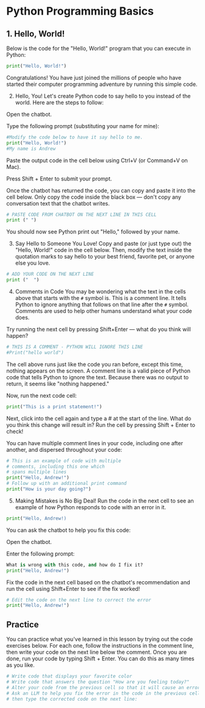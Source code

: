 # Python Programming Basics

## 1. Hello, World!

Below is the code for the "Hello, World!" program that you can execute in Python:

```python
print("Hello, World!")
```
Congratulations! You have just joined the millions of people who have started their computer programming adventure by running this simple code.

2. Hello, You!
Let's create Python code to say hello to you instead of the world. Here are the steps to follow:

Open the chatbot.

Type the following prompt (substituting your name for mine):

```python
#Modify the code below to have it say hello to me.
print("Hello, World!")
#My name is Andrew
```
Paste the output code in the cell below using Ctrl+V (or Command+V on Mac).

Press Shift + Enter to submit your prompt.

Once the chatbot has returned the code, you can copy and paste it into the cell below. Only copy the code inside the black box — don't copy any conversation text that the chatbot writes.

```python
# PASTE CODE FROM CHATBOT ON THE NEXT LINE IN THIS CELL
print (" ")
```
You should now see Python print out "Hello," followed by your name.

3. Say Hello to Someone You Love!
Copy and paste (or just type out) the "Hello, World!" code in the cell below. Then, modify the text inside the quotation marks to say hello to your best friend, favorite pet, or anyone else you love.

```python
# ADD YOUR CODE ON THE NEXT LINE
print ("  ")
```
4. Comments in Code
You may be wondering what the text in the cells above that starts with the `#` symbol is. This is a comment line. It tells Python to ignore anything that follows on that line after the `#` symbol. Comments are used to help other humans understand what your code does.

Try running the next cell by pressing Shift+Enter — what do you think will happen?

```python
# THIS IS A COMMENT - PYTHON WILL IGNORE THIS LINE
#Print("hello world")
```
The cell above runs just like the code you ran before, except this time, nothing appears on the screen. A comment line is a valid piece of Python code that tells Python to ignore the text. Because there was no output to return, it seems like "nothing happened."

Now, run the next code cell:

```python
print("This is a print statement!")
```
Next, click into the cell again and type a # at the start of the line. What do you think this change will result in? Run the cell by pressing Shift + Enter to check!

You can have multiple comment lines in your code, including one after another, and dispersed throughout your code:

```python
# This is an example of code with multiple
# comments, including this one which
# spans multiple lines
print("Hello, Andrew!")
# Follow up with an additional print command
print("How is your day going?")
```
5. Making Mistakes is No Big Deal!
Run the code in the next cell to see an example of how Python responds to code with an error in it.

```python
print("Hello, Andrew!)
```
You can ask the chatbot to help you fix this code:

Open the chatbot.

Enter the following prompt:

```python
What is wrong with this code, and how do I fix it?
print("Hello, Andrew!")
```
Fix the code in the next cell based on the chatbot's recommendation and run the cell using Shift+Enter to see if the fix worked!

```python
# Edit the code on the next line to correct the error 
print("Hello, Andrew!")
```
## Practice
You can practice what you've learned in this lesson by trying out the code exercises below. For each one, follow the instructions in the comment line, then write your code on the next line below the comment. Once you are done, run your code by typing Shift + Enter. You can do this as many times as you like.

```python
# Write code that displays your favorite color
# Write code that answers the question "How are you feeling today?"
# Alter your code from the previous cell so that it will cause an error when you run it
# Ask an LLM to help you fix the error in the code in the previous cell (or fix yourself) and
# then type the corrected code on the next line:
```
